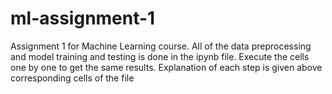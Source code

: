 # ml-assignment-1
Assignment 1 for Machine Learning course. All of the data preprocessing and model training and testing is done in the ipynb file. Execute the cells one by one to get the same results. Explanation of each step is given above corresponding cells of the file
